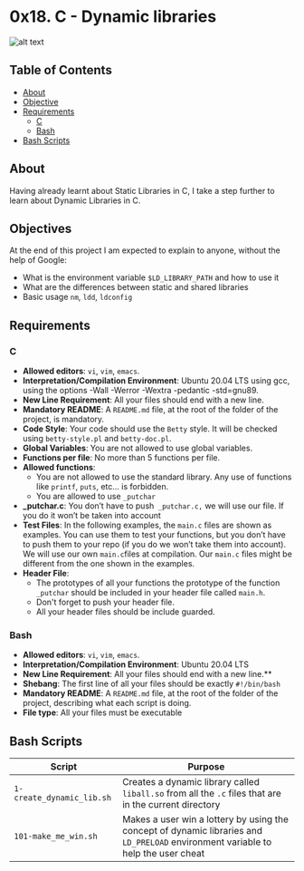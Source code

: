 # 0x18. C - Dynamic libraries
![alt text](https://miro.medium.com/v2/resize:fit:1400/format:webp/1*xlvEHlb2VxB5mmHJhftDoA.jpeg)

## Table of Contents
- [About](#about)
- [Objective](#objective)
- [Requirements](#requirements)
	- [C](#c)
	- [Bash](#bash)
- [Bash Scripts](#bash-scripts)

## About
Having already learnt about Static Libraries in C, I take a step further to learn about Dynamic Libraries in C.

## Objectives
At the end of this project I am expected to explain to anyone, without the help of Google:
- What is the environment variable `$LD_LIBRARY_PATH` and how to use it
- What are the differences between static and shared libraries
- Basic usage `nm`, `ldd`, `ldconfig`


## Requirements
### C
- **Allowed editors**: `vi`, `vim`, `emacs`.
- **Interpretation/Compilation Environment**: Ubuntu 20.04 LTS using gcc, using the options -Wall -Werror -Wextra -pedantic -std=gnu89.
- **New Line Requirement**: All your files should end with a new line.
- **Mandatory README**: A `README.md` file, at the root of the folder of the project, is mandatory.
- **Code Style**: Your code should use the `Betty` style. It will be checked using `betty-style.pl` and `betty-doc.pl`.
- **Global Variables**: You are not allowed to use global variables.
- **Functions per file**: No more than 5 functions per file.
- **Allowed functions**: 
	- You are not allowed to use the standard library. Any use of functions like `printf`, `puts`, etc… is forbidden.
	- You are allowed to use `_putchar`
- **_putchar.c**: You don’t have to push` _putchar.c,` we will use our file. If you do it won’t be taken into account
- **Test Files**: In the following examples, the `main.c` files are shown as examples. You can use them to test your functions, but you don’t have to push them to your repo (if you do we won’t take them into account). We will use our own `main.c`files at compilation. Our `main.c` files might be different from the one shown in the examples.
- **Header File**:
	- The prototypes of all your functions the prototype of the function `_putchar` should be included in your header file called `main.h`.
	- Don't forget to push your header file.
	- All your header files should be include guarded.
### Bash
- **Allowed editors**: `vi`, `vim`, `emacs`.
- **Interpretation/Compilation Environment**: Ubuntu 20.04 LTS
- **New Line Requirement**: All your files should end with a new line.**
- **Shebang**: The first line of all your files should be exactly `#!/bin/bash`
- **Mandatory README**: A `README.md` file, at the root of the folder of the project, describing what each script is doing.
- **File type**: All your files must be executable

## Bash Scripts
| Script                  | Purpose                       |
| ----------------------- |------------------------------ |
| `1-create_dynamic_lib.sh` | Creates a dynamic library called `liball.so` from all the `.c` files that are in the current directory |
| `101-make_me_win.sh`      | Makes a user win a lottery by using the concept of dynamic libraries and `LD_PRELOAD` environment variable to help the user cheat |
